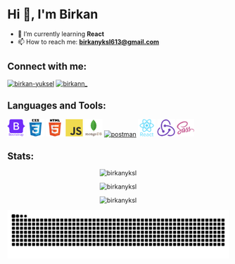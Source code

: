 # Hi 👋, I'm Birkan

- 🌱 I’m currently learning **React**
- 📫 How to reach me: **birkanyksl613@gmail.com**

## Connect with me:

[<img src="https://raw.githubusercontent.com/rahuldkjain/github-profile-readme-generator/master/src/images/icons/Social/linked-in-alt.svg" alt="birkan-yuksel" height="30" width="40" />](https://linkedin.com/in/birkan-yuksel)
[<img src="https://raw.githubusercontent.com/rahuldkjain/github-profile-readme-generator/master/src/images/icons/Social/instagram.svg" alt="birkann_" height="30" width="40" />](https://instagram.com/birkann_)

## Languages and Tools:

[<img src="https://raw.githubusercontent.com/devicons/devicon/master/icons/bootstrap/bootstrap-plain-wordmark.svg" alt="bootstrap" width="40" height="40"/>](https://getbootstrap.com)
[<img src="https://raw.githubusercontent.com/devicons/devicon/master/icons/css3/css3-original-wordmark.svg" alt="css3" width="40" height="40"/>](https://www.w3schools.com/css/)
[<img src="https://raw.githubusercontent.com/devicons/devicon/master/icons/html5/html5-original-wordmark.svg" alt="html5" width="40" height="40"/>](https://www.w3.org/html/)
[<img src="https://raw.githubusercontent.com/devicons/devicon/master/icons/javascript/javascript-original.svg" alt="javascript" width="40" height="40"/>](https://developer.mozilla.org/en-US/docs/Web/JavaScript)
[<img src="https://raw.githubusercontent.com/devicons/devicon/master/icons/mongodb/mongodb-original-wordmark.svg" alt="mongodb" width="40" height="40"/>](https://www.mongodb.com/)
[<img src="https://www.vectorlogo.zone/logos/getpostman/getpostman-icon.svg" alt="postman" width="40" height="40"/>](https://postman.com)
[<img src="https://raw.githubusercontent.com/devicons/devicon/master/icons/react/react-original-wordmark.svg" alt="react" width="40" height="40"/>](https://reactjs.org/)
[<img src="https://raw.githubusercontent.com/devicons/devicon/master/icons/redux/redux-original.svg" alt="redux" width="40" height="40"/>](https://redux.js.org)
[<img src="https://raw.githubusercontent.com/devicons/devicon/master/icons/sass/sass-original.svg" alt="sass" width="40" height="40"/>](https://sass-lang.com)

## Stats:

<p align="center"><img src="https://github-readme-stats.vercel.app/api/top-langs?username=birkanyksl&show_icons=true&locale=en&layout=compact" alt="birkanyksl"/></p>

<p align="center"><img src="https://github-readme-stats.vercel.app/api?username=birkanyksl&show_icons=true&locale=en" alt="birkanyksl"/></p>

<p align="center"><img src="https://github-readme-streak-stats.herokuapp.com/?user=birkanyksl&" alt="birkanyksl"/></p>



<picture>
  <source media="(prefers-color-scheme: dark)" srcset="https://raw.githubusercontent.com/birkanyksl/birkanyksl/output/github-contribution-grid-snake-dark.svg">
  <source media="(prefers-color-scheme: light)" srcset="https://raw.githubusercontent.com/birkanyksl/birkanyksl/output/github-contribution-grid-snake.svg">
  <img alt="github contribution grid snake animation" src="https://raw.githubusercontent.com/birkanyksl/birkanyksl/output/github-contribution-grid-snake.svg">
</picture>
